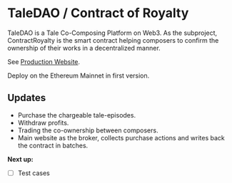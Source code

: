 # TaleDAO / Contract of Royalty

TaleDAO is a Tale Co-Composing Platform on Web3. 
As the subproject, ContractRoyalty is the smart contract 
helping composers to confirm the ownership of their works in a decentralized manner.

See [Production Website](https://taledao.com).

Deploy on the Ethereum Mainnet in first version.

## Updates
- Purchase the chargeable tale-episodes.
- Withdraw profits.  
- Trading the co-ownership between composers.
- Main website as the broker, collects purchase actions and writes back the contract in batches.  

**Next up:**

- [ ] Test cases


